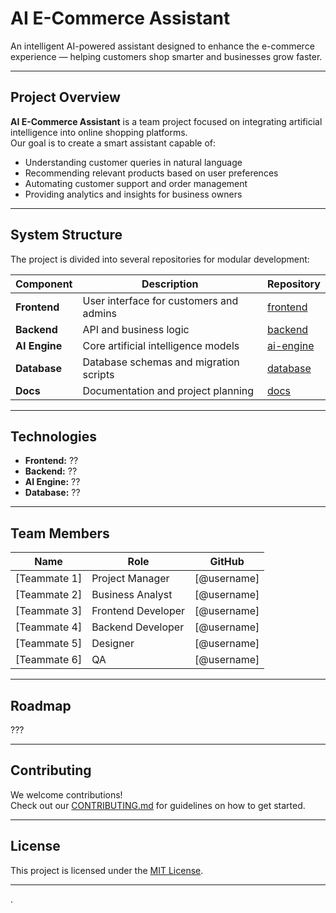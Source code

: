 # AI E-Commerce Assistant

An intelligent AI-powered assistant designed to enhance the e-commerce experience — helping customers shop smarter and businesses grow faster.

---

## Project Overview

**AI E-Commerce Assistant** is a team project focused on integrating artificial intelligence into online shopping platforms.  
Our goal is to create a smart assistant capable of:
- Understanding customer queries in natural language  
- Recommending relevant products based on user preferences
- Automating customer support and order management
- Providing analytics and insights for business owners  

---

## System Structure

The project is divided into several repositories for modular development:

| Component | Description | Repository |
|------------|-------------|-------------|
|  **Frontend** | User interface for customers and admins | [frontend](https://github.com/YourOrg/frontend) |
|  **Backend** | API and business logic | [backend](https://github.com/YourOrg/backend) |
|  **AI Engine** | Core artificial intelligence models | [ai-engine](https://github.com/YourOrg/ai-engine) |
|  **Database** | Database schemas and migration scripts | [database](https://github.com/YourOrg/database) |
|  **Docs** | Documentation and project planning | [docs](https://github.com/YourOrg/docs) |

---

##  Technologies

- **Frontend:** ??  
- **Backend:** ??  
- **AI Engine:** ??  
- **Database:** ??    

---

##  Team Members

| Name | Role | GitHub |
|------|------|---------|
| [Teammate 1] | Project Manager | [@username] |
  [Teammate 2] | Business Analyst | [@username] |
| [Teammate 3] | Frontend Developer | [@username] |
| [Teammate 4] | Backend Developer | [@username] |
| [Teammate 5] | Designer | [@username] |
| [Teammate 6] | QA | [@username] |

---

##  Roadmap

???  

---

##  Contributing

We welcome contributions!  
Check out our [CONTRIBUTING.md](./CONTRIBUTING.md) for guidelines on how to get started.

---

##  License

This project is licensed under the [MIT License](./LICENSE).

---
.
